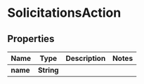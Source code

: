 
# SolicitationsAction

## Properties
Name | Type | Description | Notes
------------ | ------------- | ------------- | -------------
**name** | **String** |  | 




